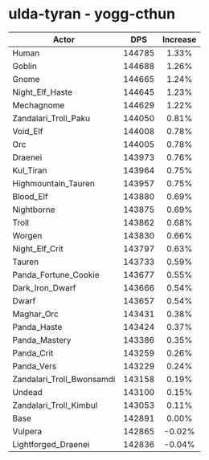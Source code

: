 # ulda-tyran - yogg-cthun
| Actor | DPS | Increase |
|---|:---:|:---:|
|Human|144785|1.33%|
|Goblin|144688|1.26%|
|Gnome|144665|1.24%|
|Night_Elf_Haste|144645|1.23%|
|Mechagnome|144629|1.22%|
|Zandalari_Troll_Paku|144050|0.81%|
|Void_Elf|144008|0.78%|
|Orc|144005|0.78%|
|Draenei|143973|0.76%|
|Kul_Tiran|143964|0.75%|
|Highmountain_Tauren|143957|0.75%|
|Blood_Elf|143880|0.69%|
|Nightborne|143875|0.69%|
|Troll|143862|0.68%|
|Worgen|143830|0.66%|
|Night_Elf_Crit|143797|0.63%|
|Tauren|143733|0.59%|
|Panda_Fortune_Cookie|143677|0.55%|
|Dark_Iron_Dwarf|143666|0.54%|
|Dwarf|143657|0.54%|
|Maghar_Orc|143431|0.38%|
|Panda_Haste|143424|0.37%|
|Panda_Mastery|143386|0.35%|
|Panda_Crit|143259|0.26%|
|Panda_Vers|143229|0.24%|
|Zandalari_Troll_Bwonsamdi|143158|0.19%|
|Undead|143100|0.15%|
|Zandalari_Troll_Kimbul|143053|0.11%|
|Base|142891|0.00%|
|Vulpera|142865|-0.02%|
|Lightforged_Draenei|142836|-0.04%|
